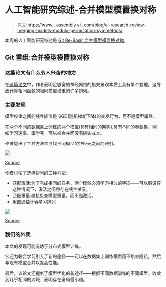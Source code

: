 # 人工智能研究综述-合并模型模置换对称

> 原文:[https://www . assembly ai . com/blog/ai-research-review-merging-models-modulo-permutation-symmetrics/](https://www.assemblyai.com/blog/ai-research-review-merging-models-modulo-permutation-symmetries/)

本周的人工智能研究综述是 [Git Re-Basin:合并模型模置换对称](https://arxiv.org/pdf/2209.04836.pdf)。

## Git 重组:合并模型模置换对称

### 这篇论文有什么令人兴奋的地方

在[这篇论文](https://arxiv.org/pdf/2209.04836.pdf)中，作者表明足够宽的神经网络的损失景观本质上具有单个盆地。这导致计算相同函数的相同模型权重的许多排列。

### 主要发现

模型权重之间的线性插值是 SGD(随机梯度下降)的突发行为，而不是模型属性。

在两个不同的数据集上训练的两个模型(具有相同的架构),具有不同的参数集，例如学习速率、辍学等，可以被合并而没有损失成本。

作者提出了三种方法来寻找不同模型的神经元之间的映射。

![](../Images/da9dffcde3e15d52d452e74078bd644c.png)

[Source](https://arxiv.org/pdf/2209.04836.pdf)

作者讨论了选择排列的三种方法:

*   匹配激活:为了完成相同的任务，两个模型必须学习相似的特征——可以假设在这种情况下，激活之间将存在线性关系。
*   匹配重量:直接检查模型重量，而不是激活。
*   用直通估计器学习排列

![](../Images/fd9552286f5b829fd5326e63715b62b6.png)

[Source](https://arxiv.org/pdf/2209.04836.pdf)

### 我们的外卖

本文的发现可能有助于分布式模型训练。

它还为联合学习引入了新的途径——可以在数据集上训练模型而不损害隐私，然后与现有模型合并以提高性能。

最后，该论文还提供了模型优化的新途径——根据不同数据训练的不同模型，收敛到几乎相同的流域，表明存在全局最小值。